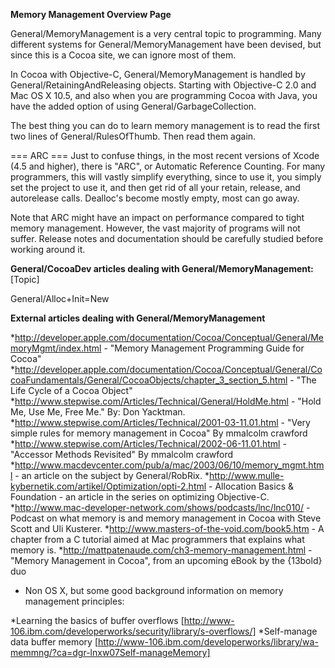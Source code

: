 

**Memory Management Overview Page**

General/MemoryManagement is a very central topic to programming. Many different systems for General/MemoryManagement have been devised, but since this is a Cocoa site, we can ignore most of them.

In Cocoa with Objective-C, General/MemoryManagement is handled by General/RetainingAndReleasing objects. Starting with Objective-C 2.0 and Mac OS X 10.5, and also when you are programming Cocoa with Java, you have the added option of using General/GarbageCollection.

The best thing you can do to learn memory management is to read the first two lines of General/RulesOfThumb. Then read them again.

=== ARC ===
Just to confuse things, in the most recent versions of Xcode (4.5 and higher), there is "ARC", or Automatic Reference Counting. For many programmers, this will vastly simplify everything, since to use it, you simply set the project to use it, and then get rid of all your retain, release, and autorelease calls. Dealloc's become mostly empty, most can go away.

Note that ARC might have an impact on performance compared to tight memory management. However, the vast majority of programs will not suffer. Release notes and documentation should be carefully studied before working around it.


**General/CocoaDev articles dealing with General/MemoryManagement:** [Topic]

General/Alloc+Init=New

**External articles dealing with General/MemoryManagement**


*http://developer.apple.com/documentation/Cocoa/Conceptual/General/MemoryMgmt/index.html - "Memory Management Programming Guide for Cocoa"
*http://developer.apple.com/documentation/Cocoa/Conceptual/General/CocoaFundamentals/General/CocoaObjects/chapter_3_section_5.html - "The Life Cycle of a Cocoa Object"
*http://www.stepwise.com/Articles/Technical/General/HoldMe.html - "Hold Me, Use Me, Free Me." By: Don Yacktman.
*http://www.stepwise.com/Articles/Technical/2001-03-11.01.html - "Very simple rules for memory management in Cocoa" By mmalcolm crawford
*http://www.stepwise.com/Articles/Technical/2002-06-11.01.html - "Accessor Methods Revisited" By mmalcolm crawford
*http://www.macdevcenter.com/pub/a/mac/2003/06/10/memory_mgmt.html - an article on the subject by General/RobRix.
*http://www.mulle-kybernetik.com/artikel/Optimization/opti-2.html - Allocation Basics & Foundation - an article in the series
on optimizing Objective-C.
*http://www.mac-developer-network.com/shows/podcasts/lnc/lnc010/ - Podcast on what memory is and memory management in Cocoa with Steve Scott and Uli Kusterer.
*http://www.masters-of-the-void.com/book5.htm - A chapter from a C tutorial aimed at Mac programmers that explains what memory is.
*http://mattpatenaude.com/ch3-memory-management.html - "Memory Management in Cocoa", from an upcoming eBook by the {13bold} duo


* Non OS X, but some good background information on memory management principles:


*Learning the basics of buffer overflows [http://www-106.ibm.com/developerworks/security/library/s-overflows/]
*Self-manage data buffer memory [http://www-106.ibm.com/developerworks/library/wa-memmng/?ca=dgr-lnxw07Self-manageMemory]